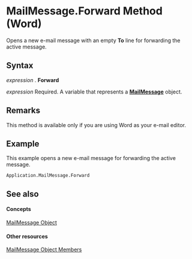 
# MailMessage.Forward Method (Word)

Opens a new e-mail message with an empty  **To** line for forwarding the active message.


## Syntax

 _expression_ . **Forward**

 _expression_ Required. A variable that represents a **[MailMessage](d0109969-27f7-0180-c56d-5b49a3f0171b.md)** object.


## Remarks

This method is available only if you are using Word as your e-mail editor.


## Example

This example opens a new e-mail message for forwarding the active message.


```
Application.MailMessage.Forward
```


## See also


#### Concepts


[MailMessage Object](d0109969-27f7-0180-c56d-5b49a3f0171b.md)
#### Other resources


[MailMessage Object Members](7e52ff10-90a9-5752-5adb-c70de2837165.md)
